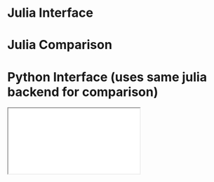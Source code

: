 
# Julia Interface

# Julia Comparison

# Python Interface (uses same julia backend for comparison)
 <iframe class=jp-nb-demo src="/pypiccolo.html" title="Python Piccolo Interface"></iframe> 